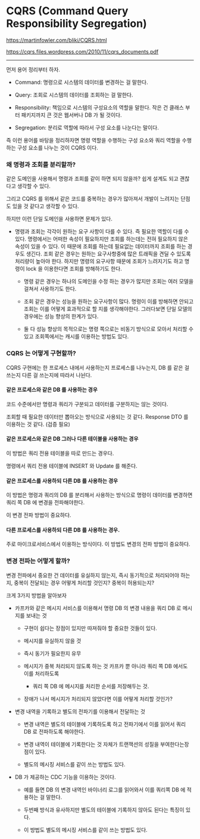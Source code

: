 # CQRS (Command Query Responsibility Segregation)

https://martinfowler.com/bliki/CQRS.html

https://cqrs.files.wordpress.com/2010/11/cqrs_documents.pdf

***

먼저 용어 정리부터 하자. 

- Command: 명령으로 시스템의 데이터를 변경하는 걸 말한다. 

- Query: 조회로 시스템의 데이터를 조회하는 걸 말한다. 

- Responsibility: 책임으로 시스템의 구성요소의 역할을 말한다. 작은 건 클래스 부터 패키지까지 큰 것은 웹서버나 DB 가 될 것이다.  

- Segregation: 분리로 역할에 따라서 구성 요소를 나눈다는 말이다. 

즉 이런 용어를 바탕을 정리하자면 명령 역할을 수행하는 구성 요소와 쿼리 역할을 수행하는 구성 요소를 나누는 것이 CQRS 이다. 

### 왜 명령과 조회를 분리할까? 

같은 도메인을 사용해서 명령과 조회를 같이 하면 되지 않을까? 쉽게 설계도 되고 괜찮다고 생각할 수 있다. 

그리고 CQRS 를 위해서 같은 코드를 중복하는 경우가 많아져서 개발이 느려지는 단점도 있을 것 같다고 생각할 수 있다.

하지만 이런 단일 도메인을 사용하면 문제가 있다. 

- 명령과 조회는 각각이 원하는 요구 사항이 다를 수 있다. 즉 필요한 역할이 다를 수 있다. 명령에서는 어떠한 속성이 필요하지만 조회를 하는데는 전혀 필요하지 않은 속성이 있을 수 있다. 
이 때문에 조회를 하는데 필요없는 데이터까지 조회를 하는 경우도 생긴다. 조회 같은 경우는 원하는 요구사항중에 많은 트래픽을 견딜 수 있도록 처리량이 높아야 한다. 
하지만 명령의 요구사항 때문에 조회가 느려지기도 하고 명령이 lock 을 이용한다면 조회를 방해하기도 한다.  

    - 명령 같은 경우는 하나의 도메인을 수정 하는 경우가 많지만 조회는 여러 모델을 걸쳐서 사용하기도 한다. 
    
    - 조회 같은 경우는 성능을 원하는 요구사항이 많다. 명령이 이를 방해하면 안되고 조회는 이를 어떻게 효과적으로 할 지를 생각해야한다. 
    그러다보면 단일 모델의 경우에는 성능 향상의 한계가 있다. 
    
    - 둘 다 성능 향상의 목적으로는 명령 쪽으로는 비동기 방식으로 모아서 처리할 수 있고 조회쪽에서는 캐시를 이용하는 방법도 있다.

### CQRS 는 어떻게 구현할까? 

CQRS 구현에는 한 프로세스 내에서 사용하는지 프로세스를 나누는지, DB 를 같은 걸 쓰는지 다른 걸 쓰는지에 따라서 나뉜다.

#### 같은 프로세스와 같은 DB 를 사용하는 경우 

코드 수준에서만 명령과 쿼리가 구분되고 데이터를 구분하지는 않는 것이다. 

조회할 때 필요한 데이터만 뽑아오는 방식으로 사용되는 것 같다. Response DTO 를 이용하는 것 같다. (검증 필요)

#### 같은 프로세스와 같은 DB 그러나 다른 테이블을 사용하는 경우 

이 방법은 쿼리 전용 테이블을 따로 만드는 경우다. 

명령에서 쿼리 전용 테이블에 INSERT 와 Update 를 해준다. 

#### 같은 프로세스를 사용하되 다른 DB 를 사용하는 경우 

이 방법은 명령과 쿼리의 DB 를 분리해서 사용하는 방식으로 명령이 데이터를 변경하면 쿼리 쪽 DB 에 변경을 전파해야한다. 

이 변경 전파 방법이 중요하다.

#### 다른 프로세스를 사용하되 다른 DB 를 사용하는 경우. 

주로 마이크로서비스에서 이용하는 방식이다. 이 방법도 변경의 전파 방법이 중요하다. 


### 변경 전파는 어떻게 할까?

변경 전파에서 중요한 건 데이터를 유실하지 않는지, 즉시 동기적으로 처리되어야 하는지, 중복이 전달되는 경우 어떻게 처리할 것인지?
중복이 허용되는지? 

크게 3가지 방법을 알아보자 

- 카프카와 같은 메시지 서비스를 이용해서 명령 DB 의 변경 내용을 쿼리 DB 로 메시지를 보내는 것

  - 구현이 쉽다는 장점이 있지만 따져줘야 할 중요한 것들이 있다.  
  
  - 메시지를 유실하지 않을 것
  
  - 즉시 동기가 필요한지 유무
  
  - 메시지가 중복 처리되지 않도록 하는 것 카프카 뿐 아니라 쿼리 쪽 DB 에서도 이를 처리하도록
  
    - 쿼리 쪽 DB 에 메시지를 처리한 순서를 저장해두는 것. 
  
  - 장애가 나서 메시지가 처리되지 않았다면 이를 어떻게 처리할 것인가?   

- 변경 내역을 기록하고 별도의 전파기를 이용해서 전달하는 것 

  - 변경 내역은 별도의 테이블에 기록하도록 하고 전파기에서 이를 읽어서 쿼리 DB 로 전파하도록 해야한다. 
  
  - 변경 내역이 테이블에 기록한다는 것 자체가 트랜잭션의 성질을 부여한다는장점이 있다. 
  
  - 별도의 메시징 서비스를 같이 쓰는 방법도 있다. 
  
- DB 가 제공하는 CDC 기능을 이용하는 것이다. 

  - 예를 들면 DB 의 변경 내역인 바이너리 로그를 읽어와서 이를 쿼리쪽 DB 에 적용하는 걸 말한다. 
  
  - 두번째 방식과 유사하지만 별도의 테이블에 기록하지 않아도 된다는 특징이 있다. 
  
  - 이 방법도 별도의 메시징 서비스를 같이 쓰는 방법도 있다. 
